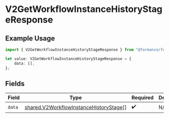 # V2GetWorkflowInstanceHistoryStageResponse

## Example Usage

```typescript
import { V2GetWorkflowInstanceHistoryStageResponse } from "@formance/formance-sdk/sdk/models/shared";

let value: V2GetWorkflowInstanceHistoryStageResponse = {
    data: [],
};
```

## Fields

| Field                                                                                                   | Type                                                                                                    | Required                                                                                                | Description                                                                                             |
| ------------------------------------------------------------------------------------------------------- | ------------------------------------------------------------------------------------------------------- | ------------------------------------------------------------------------------------------------------- | ------------------------------------------------------------------------------------------------------- |
| `data`                                                                                                  | [shared.V2WorkflowInstanceHistoryStage](../../../sdk/models/shared/v2workflowinstancehistorystage.md)[] | :heavy_check_mark:                                                                                      | N/A                                                                                                     |